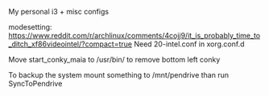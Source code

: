 My personal i3 + misc configs

modesetting: 
https://www.reddit.com/r/archlinux/comments/4cojj9/it_is_probably_time_to_ditch_xf86videointel/?compact=true
Need 20-intel.conf in xorg.conf.d

Move start_conky_maia to /usr/bin/ to remove bottom left conky

To backup the system mount something to /mnt/pendrive than run SyncToPendrive

